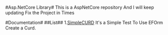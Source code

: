 #Asp.NetCore Library#
This is a AspNetCore repository 
And I will keep updating
Fix the Project in Times

#Documentation#
##List##
1.[SimpleCURD](/Doc/SimpleCURD.MD) It's a Simple Test To Use EFOrm Create a Curd.
